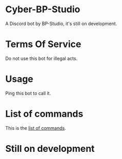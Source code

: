 # Cyber-BP-Studio
A Discord bot by BP-Studio, it's still on development.

# Terms Of Service
Do not use this bot for illegal acts.

# Usage
Ping this bot to call it.

# List of commands
This is the [list of commands](/Commands.md).

# Still on development
